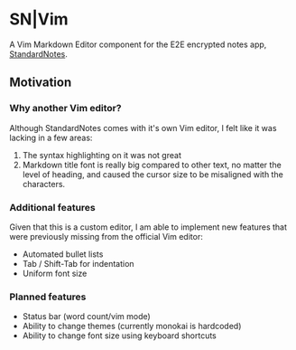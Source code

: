 # SN|Vim

A Vim Markdown Editor component for the E2E encrypted notes app, [StandardNotes](https://standardnotes.org).

## Motivation

### Why another Vim editor?

Although StandardNotes comes with it's own Vim editor, I felt like it was
lacking in a few areas:

1. The syntax highlighting on it was not great
2. Markdown title font is really big compared to other text, no matter the level of heading, and caused the cursor size to be misaligned with the characters.

### Additional features

Given that this is a custom editor, I am able to implement new features that
were previously missing from the official Vim editor:

- Automated bullet lists
- Tab / Shift-Tab for indentation
- Uniform font size

### Planned features

- Status bar (word count/vim mode)
- Ability to change themes (currently monokai is hardcoded)
- Ability to change font size using keyboard shortcuts

